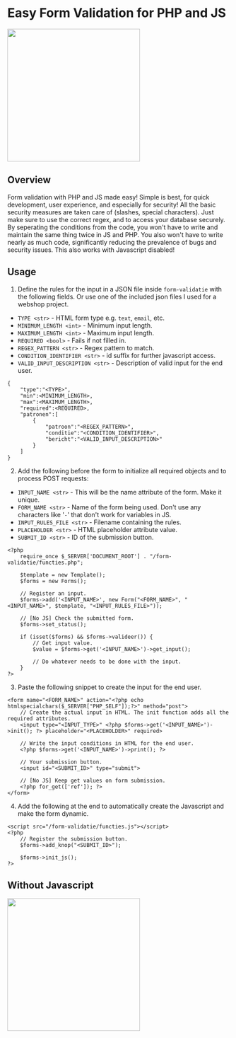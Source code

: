 # Easy Form Validation for PHP and JS

<img src="https://user-images.githubusercontent.com/91938800/136624434-d0460a13-d4d4-470b-81bc-a1e2475c0e7f.gif" width="300">

## Overview

Form validation with PHP and JS made easy! Simple is best, for quick development, user experience, and especially for security! All the basic security measures are taken care of (slashes, special characters). Just make sure to use the correct regex, and to access your database securely. By seperating the conditions from the code, you won't have to write and maintain the same thing twice in JS and PHP. You also won't have to write nearly as much code, significantly reducing the prevalence of bugs and security issues. This also works with Javascript disabled!

## Usage

1. Define the rules for the input in a JSON file inside `form-validatie` with the following fields. Or use one of the included json files I used for a webshop project.

* `TYPE <str>` - HTML form type e.g. `text`, `email`, etc.
* `MINIMUM_LENGTH <int>` - Minimum input length.
* `MAXIMUM_LENGTH <int>` - Maximum input length.
* `REQUIRED <bool>` - Fails if not filled in.
* `REGEX_PATTERN <str>` - Regex pattern to match.
* `CONDITION_IDENTIFIER <str>` - id suffix for further javascript access.
* `VALID_INPUT_DESCRIPTION <str>` - Description of valid input for the end user.

```
{
    "type":"<TYPE>",
    "min":<MINIMUM_LENGTH>,
    "max":<MAXIMUM_LENGTH>,
    "required":<REQUIRED>,
    "patronen":[
        {
            "patroon":"<REGEX_PATTERN>",
            "conditie":"<CONDITION_IDENTIFIER>",
            "bericht":"<VALID_INPUT_DESCRIPTION>"
        }
    ]
}
```
2. Add the following before the form to initialize all required objects and to process POST requests:
* `INPUT_NAME <str>` - This will be the name attribute of the form. Make it unique.
* `FORM_NAME <str>` - Name of the form being used. Don't use any characters like '`-`' that don't work for variables in JS.
* `INPUT_RULES_FILE <str>` - Filename containing the rules.
* `PLACEHOLDER <str>` - HTML placeholder attribute value.
* `SUBMIT_ID <str>` - ID of the submission button.
```
<?php
    require_once $_SERVER['DOCUMENT_ROOT'] . "/form-validatie/functies.php";

    $template = new Template();
    $forms = new Forms();

    // Register an input.
    $forms->add('<INPUT_NAME>', new Form("<FORM_NAME>", "<INPUT_NAME>", $template, "<INPUT_RULES_FILE>"));

    // [No JS] Check the submitted form.
    $forms->set_status();

    if (isset($forms) && $forms->valideer()) {
        // Get input value.
        $value = $forms->get('<INPUT_NAME>')->get_input();

        // Do whatever needs to be done with the input.
    }
?>
```

3. Paste the following snippet to create the input for the end user.
```
<form name="<FORM_NAME>" action="<?php echo htmlspecialchars($_SERVER["PHP_SELF"]);?>" method="post">
    // Create the actual input in HTML. The init function adds all the required attributes.
    <input type="<INPUT_TYPE>" <?php $forms->get('<INPUT_NAME>')->init(); ?> placeholder="<PLACEHOLDER>" required>

    // Write the input conditions in HTML for the end user.
    <?php $forms->get('<INPUT_NAME>')->print(); ?>

    // Your submission button.
    <input id="<SUBMIT_ID>" type="submit">

    // [No JS] Keep get values on form submission.
    <?php for_get(['ref']); ?>
</form>
```
4. Add the following at the end to automatically create the Javascript and make the form dynamic.
```
<script src="/form-validatie/functies.js"></script>
<?php
    // Register the submission button.
    $forms->add_knop("<SUBMIT_ID>");

    $forms->init_js();
?>
```

## Without Javascript
<img src="https://user-images.githubusercontent.com/91938800/136624466-793201e9-30d4-4829-81e4-382afd2f8035.gif" width="300">
